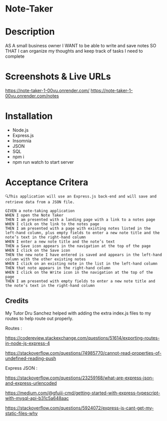 # Note-Taker

# Description

AS A small business owner I WANT to be able to write and save notes SO THAT I can organize my thoughts and keep track of tasks I need to complete

# Screenshots & Live URLs
https://note-taker-1-00vu.onrender.com/
https://note-taker-1-00vu.onrender.com/notes



# Installation


* Node.js
* Express.js
* Insomnia
* JSON
* SQL
* npm i
* npm run watch to start server

# Acceptance Critera

    🔍This application will use an Express.js back-end and will save and retrieve data from a JSON file. 

    GIVEN a note-taking application
    WHEN I open the Note Taker
    THEN I am presented with a landing page with a link to a notes page
    WHEN I click on the link to the notes page
    THEN I am presented with a page with existing notes listed in the left-hand column, plus empty fields to enter a new note title and the note’s text in the right-hand column
    WHEN I enter a new note title and the note’s text
    THEN a Save icon appears in the navigation at the top of the page
    WHEN I click on the Save icon
    THEN the new note I have entered is saved and appears in the left-hand column with the other existing notes
    WHEN I click on an existing note in the list in the left-hand column
    THEN that note appears in the right-hand column
    WHEN I click on the Write icon in the navigation at the top of the page
    THEN I am presented with empty fields to enter a new note title and the note’s text in the right-hand column

## Credits 

My Tutor Dru Sanchez helped with adding the extra index.js files to my routes to help route out properly. 

Routes : 

https://codereview.stackexchange.com/questions/51614/exporting-routes-in-node-js-express-4

https://stackoverflow.com/questions/74985770/cannot-read-properties-of-undefined-reading-push

Express JSON :

https://stackoverflow.com/questions/23259168/what-are-express-json-and-express-urlencoded

https://medium.com/@gfujii-cmd/getting-started-with-express-typescript-with-mysql-api-b31c5a648aac

https://stackoverflow.com/questions/5924072/express-js-cant-get-my-static-files-why

